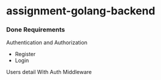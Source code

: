 # assignment-golang-backend


### Done Requirements


Authentication and Authorization
  - Register
  - Login 

Users detail With Auth Middleware
